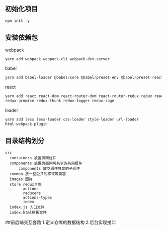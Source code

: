 ## 初始化项目
```js
npm init -y
```
## 安装依赖包
webpack
```js
yarn add webpack webpack-cli webpack-dev-server
```
babel
```js
yarn add babel-loader @babel/core @babel/preset-env @babel/preset-react
```
react
```js
yarn add react react-dom react-router-dom react-router-redux redux react-redux
redux-promise redux-thunk redux-logger redux-sage
```
loader
```js
yarn add less less-loader css-loader style-loader url-loader
html-webpack-plugin
```

## 目录结构划分
```
src
  containers 放置页面组件
  components 放置页面间可共享的共用组件
      components 放吃组件独享的子组件
  common 放一些公共的样式等类容
  images 图片
  store redux仓库
        actions
        reducers
        actions-types
        index
  index.js 入口文件
  index.html模板文件
  ```

  ##前后端交互套路
  1.定义仓库的数据结构
  2.后台实现接口